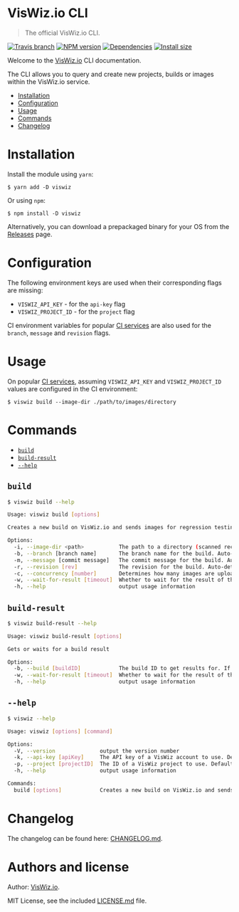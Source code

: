 # VisWiz.io CLI

> The official VisWiz.io CLI.

[![Travis branch](https://img.shields.io/travis/viswiz-io/viswiz-cli/master.svg?style=flat-square)](https://travis-ci.org/viswiz-io/viswiz-cli)
[![NPM version](https://img.shields.io/npm/v/viswiz.svg?style=flat-square)](https://www.npmjs.com/package/viswiz)
[![Dependencies](https://img.shields.io/david/viswiz-io/viswiz-cli.svg?style=flat-square)](https://david-dm.org/viswiz-io/viswiz-cli)
[![Install size](https://packagephobia.now.sh/badge?p=viswiz)](https://packagephobia.now.sh/result?p=viswiz)

Welcome to the [VisWiz.io](https://www.viswiz.io/) CLI documentation.

The CLI allows you to query and create new projects, builds or images within the VisWiz.io service.

- [Installation](#installation)
- [Configuration](#configuration)
- [Usage](#commands)
- [Commands](#usage)
- [Changelog](#changelog)

# Installation

Install the module using `yarn`:

```
$ yarn add -D viswiz
```

Or using `npm`:

```
$ npm install -D viswiz
```

Alternatively, you can download a prepackaged binary for your OS from the
[Releases](https://github.com/viswiz-io/viswiz-cli/releases) page.

# Configuration

The following environment keys are used when their corresponding flags are missing:

- `VISWIZ_API_KEY` - for the `api-key` flag
- `VISWIZ_PROJECT_ID` - for the `project` flag

CI environment variables for popular [CI services](https://www.npmjs.com/package/env-ci#supported-ci)
are also used for the `branch`, `message` and `revision` flags.

# Usage

On popular [CI services](https://www.npmjs.com/package/env-ci#supported-ci), assuming
`VISWIZ_API_KEY` and `VISWIZ_PROJECT_ID` values are configured in the CI environment:

```
$ viswiz build --image-dir ./path/to/images/directory
```

# Commands

- [`build`](#build)
- [`build-result`](#build-result)
- [`--help`](#help)

## `build`

```bash
$ viswiz build --help

Usage: viswiz build [options]

Creates a new build on VisWiz.io and sends images for regression testing.

Options:
  -i, --image-dir <path>           The path to a directory (scanned recursively) with images used for the build.
  -b, --branch [branch name]       The branch name for the build. Auto-detected on popular CIs.
  -m, --message [commit message]   The commit message for the build. Auto-detected on popular CIs.
  -r, --revision [rev]             The revision for the build. Auto-detected on popular CIs.
  -c, --concurrency [number]       Determines how many images are uploaded in parallel (defaults to 4).
  -w, --wait-for-result [timeout]  Whether to wait for the result of the build comparison (disabled by default). Waits for a maximum number of seconds (defaults to 600).
  -h, --help                       output usage information
```

## `build-result`

```bash
$ viswiz build-result --help

Usage: viswiz build-result [options]

Gets or waits for a build result

Options:
  -b, --build [buildID]            The build ID to get results for. If not sent, then the most recent build for the project is used.
  -w, --wait-for-result [timeout]  Whether to wait for the result of the build comparison (disabled by default). Waits for a maximum number of seconds (defaults to 600).
  -h, --help                       output usage information
```

## `--help`

```bash
$ viswiz --help

Usage: viswiz [options] [command]

Options:
  -V, --version              output the version number
  -k, --api-key [apiKey]     The API key of a VisWiz account to use. Defaults to VISWIZ_API_KEY env.
  -p, --project [projectID]  The ID of a VisWiz project to use. Defaults to VISWIZ_PROJECT_ID env.
  -h, --help                 output usage information

Commands:
  build [options]            Creates a new build on VisWiz.io and sends images for regression testing.

```

# Changelog

The changelog can be found here:
[CHANGELOG.md](https://github.com/viswiz-io/viswiz-cli/blob/master/CHANGELOG.md#readme).

# Authors and license

Author: [VisWiz.io](https://www.viswiz.io/).

MIT License, see the included
[LICENSE.md](https://github.com/viswiz-io/viswiz-cli/blob/master/LICENSE.md)
file.
